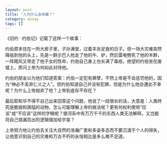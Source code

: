 ```yaml
---
layout: post
title: "人为什么会倒霉？"
category: essay
tags: []
---
```



《旧约 · 约伯记》记载了这样一个故事：


约伯原本住在一所大房子里，子孙满堂，过着丰衣足食的日子。但一场大灾难突然降临到他的头上，先是一群示巴人抢走了他的牛、驴，然后雷电劈死了他的羊群，一阵飓风又带走了他子女的性命，约伯自己身上也长满了毒疮。绝望的约伯坐在废墟上，质问上帝为何如此对待他。


约伯的朋友以为他们知道答案：约伯一定犯有罪孽，不然上帝是不会惩罚他的，因为“神必不丢弃仁义之人”。但约伯知道自己并没有犯罪，但是为什么他会遭此不幸呢？为什么上帝抛弃了他？上帝到底存不存在？


最后耶和华不得不自己出来回答这个问题，他说了一段很长的话，大意是：人类终究是脆弱和狭隘的动物，怎么可能理解上帝的做法呢？更有何权利使用“应该”或“不应该”这样的字眼呢？银河系中有万万千千的东西人类无法解释，又岂能将自己错漏百出的逻辑强加给宇宙？


上帝努力地让约伯去关注大自然的浩瀚广袤和多姿多态而不要沉湎于个人的得失，让他意识到自己的灾难和万古不朽的永恒相比是多么微不足道。

